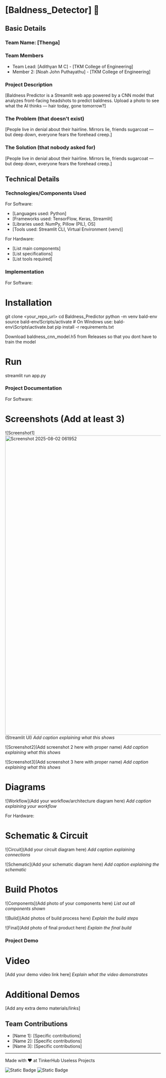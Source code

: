 
# [Baldness_Detector] 🎯


## Basic Details
### Team Name: [Thenga]


### Team Members
- Team Lead: [Adithyan M C] - [TKM College of Engineering]
- Member 2: [Noah John Puthayathu] - [TKM College of Engineering]

### Project Description
[Baldness Predictor is a Streamlit web app powered by a CNN model that analyzes front-facing headshots to predict baldness. Upload a photo to see what the AI thinks — hair today, gone tomorrow?]

### The Problem (that doesn't exist)
[People live in denial about their hairline. Mirrors lie, friends sugarcoat — but deep down, everyone fears the forehead creep.]

### The Solution (that nobody asked for)
[People live in denial about their hairline. Mirrors lie, friends sugarcoat — but deep down, everyone fears the forehead creep.]

## Technical Details
### Technologies/Components Used
For Software:
- [Languages used: Python]
- [Frameworks used: TensorFlow, Keras, Streamlit]
- [Libraries used: NumPy, Pillow (PIL), OS]
- [Tools used: Streamlit CLI, Virtual Environment (venv)]

For Hardware:
- [List main components]
- [List specifications]
- [List tools required]

### Implementation
For Software:
# Installation
git clone <your_repo_url>
cd Baldness_Predictor
python -m venv bald-env
source bald-env/Scripts/activate  # On Windows use: bald-env\Scripts\activate.bat
pip install -r requirements.txt

Download baldness_cnn_model.h5
from Releases so that you dont have to train the model

# Run
streamlit run app.py

### Project Documentation
For Software:

# Screenshots (Add at least 3)
![Screenshot1]<img width="1919" height="968" alt="Screenshot 2025-08-02 061952" src="https://github.com/user-attachments/assets/4a154b16-ee8e-4db4-a7c4-e43360766f8b" />
(Streamlit UI)
*Add caption explaining what this shows*

![Screenshot2](Add screenshot 2 here with proper name)
*Add caption explaining what this shows*

![Screenshot3](Add screenshot 3 here with proper name)
*Add caption explaining what this shows*

# Diagrams
![Workflow](Add your workflow/architecture diagram here)
*Add caption explaining your workflow*

For Hardware:

# Schematic & Circuit
![Circuit](Add your circuit diagram here)
*Add caption explaining connections*

![Schematic](Add your schematic diagram here)
*Add caption explaining the schematic*

# Build Photos
![Components](Add photo of your components here)
*List out all components shown*

![Build](Add photos of build process here)
*Explain the build steps*

![Final](Add photo of final product here)
*Explain the final build*

### Project Demo
# Video
[Add your demo video link here]
*Explain what the video demonstrates*

# Additional Demos
[Add any extra demo materials/links]

## Team Contributions
- [Name 1]: [Specific contributions]
- [Name 2]: [Specific contributions]
- [Name 3]: [Specific contributions]

---
Made with ❤️ at TinkerHub Useless Projects 

![Static Badge](https://img.shields.io/badge/TinkerHub-24?color=%23000000&link=https%3A%2F%2Fwww.tinkerhub.org%2F)
![Static Badge](https://img.shields.io/badge/UselessProjects--25-25?link=https%3A%2F%2Fwww.tinkerhub.org%2Fevents%2FQ2Q1TQKX6Q%2FUseless%2520Projects)



